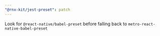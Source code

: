 ```yaml
---
"@rnx-kit/jest-preset": patch
---
```


Look for `@react-native/babel-preset` before falling back to
`metro-react-native-babel-preset`
